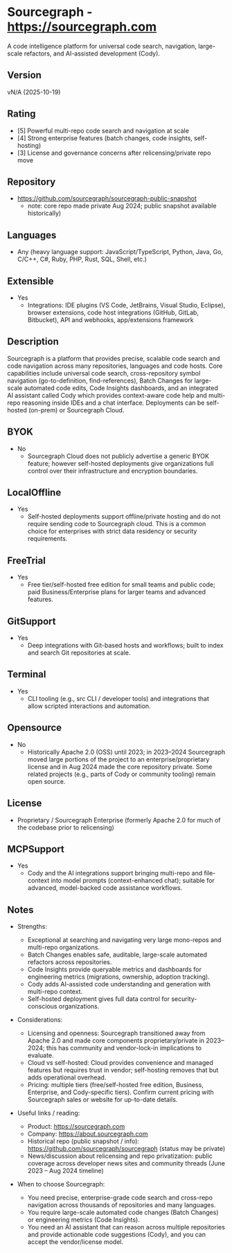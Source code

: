 # Sourcegraph - https://sourcegraph.com
A code intelligence platform for universal code search, navigation, large-scale refactors, and AI-assisted development (Cody).

## Version
vN/A (2025-10-19)

## Rating
- [5] Powerful multi-repo code search and navigation at scale
- [4] Strong enterprise features (batch changes, code insights, self-hosting)
- [3] License and governance concerns after relicensing/private repo move

## Repository
- https://github.com/sourcegraph/sourcegraph-public-snapshot
  - note: core repo made private Aug 2024; public snapshot available historically)

## Languages
- Any (heavy language support: JavaScript/TypeScript, Python, Java, Go, C/C++, C#, Ruby, PHP, Rust, SQL, Shell, etc.)

## Extensible
- Yes
  - Integrations: IDE plugins (VS Code, JetBrains, Visual Studio, Eclipse), browser extensions, code host integrations (GitHub, GitLab, Bitbucket), API and webhooks, app/extensions framework

## Description
Sourcegraph is a platform that provides precise, scalable code search and code navigation across many repositories, languages and code hosts. Core capabilities include universal code search, cross-repository symbol navigation (go-to-definition, find-references), Batch Changes for large-scale automated code edits, Code Insights dashboards, and an integrated AI assistant called Cody which provides context-aware code help and multi-repo reasoning inside IDEs and a chat interface. Deployments can be self-hosted (on-prem) or Sourcegraph Cloud.

## BYOK
- No
  - Sourcegraph Cloud does not publicly advertise a generic BYOK feature; however self-hosted deployments give organizations full control over their infrastructure and encryption boundaries.

## LocalOffline
- Yes
  - Self-hosted deployments support offline/private hosting and do not require sending code to Sourcegraph cloud. This is a common choice for enterprises with strict data residency or security requirements.

## FreeTrial
- Yes
  - Free tier/self-hosted free edition for small teams and public code; paid Business/Enterprise plans for larger teams and advanced features.

## GitSupport
- Yes
  - Deep integrations with Git-based hosts and workflows; built to index and search Git repositories at scale.

## Terminal
- Yes
  - CLI tooling (e.g., src CLI / developer tools) and integrations that allow scripted interactions and automation.

## Opensource
- No
  - Historically Apache 2.0 (OSS) until 2023; in 2023–2024 Sourcegraph moved large portions of the project to an enterprise/proprietary license and in Aug 2024 made the core repository private. Some related projects (e.g., parts of Cody or community tooling) remain open source.

## License
- Proprietary / Sourcegraph Enterprise (formerly Apache 2.0 for much of the codebase prior to relicensing)

## MCPSupport
- Yes
  - Cody and the AI integrations support bringing multi-repo and file-context into model prompts (context-enhanced chat); suitable for advanced, model-backed code assistance workflows.

## Notes
- Strengths:
  - Exceptional at searching and navigating very large mono-repos and multi-repo organizations.
  - Batch Changes enables safe, auditable, large-scale automated refactors across repositories.
  - Code Insights provide queryable metrics and dashboards for engineering metrics (migrations, ownership, adoption tracking).
  - Cody adds AI-assisted code understanding and generation with multi-repo context.
  - Self-hosted deployment gives full data control for security-conscious organizations.

- Considerations:
  - Licensing and openness: Sourcegraph transitioned away from Apache 2.0 and made core components proprietary/private in 2023–2024; this has community and vendor-lock-in implications to evaluate.
  - Cloud vs self-hosted: Cloud provides convenience and managed features but requires trust in vendor; self-hosting removes that but adds operational overhead.
  - Pricing: multiple tiers (free/self-hosted free edition, Business, Enterprise, and Cody-specific tiers). Confirm current pricing with Sourcegraph sales or website for up-to-date details.

- Useful links / reading:
  - Product: https://sourcegraph.com
  - Company: https://about.sourcegraph.com
  - Historical repo (public snapshot / info): https://github.com/sourcegraph/sourcegraph (status may be private)
  - News/discussion about relicensing and repo privatization: public coverage across developer news sites and community threads (June 2023 – Aug 2024 timeline)

- When to choose Sourcegraph:
  - You need precise, enterprise-grade code search and cross-repo navigation across thousands of repositories and many languages.
  - You require large-scale automated code changes (Batch Changes) or engineering metrics (Code Insights).
  - You need an AI assistant that can reason across multiple repositories and provide actionable code suggestions (Cody), and you can accept the vendor/license model.